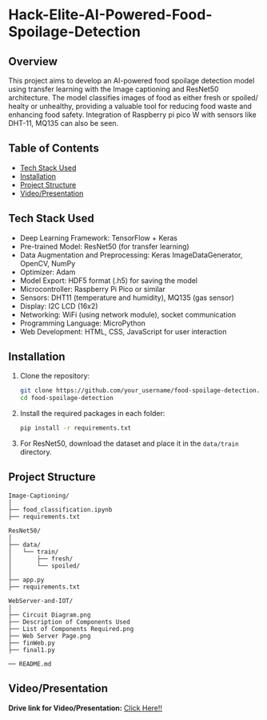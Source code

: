 # Hack-Elite-AI-Powered-Food-Spoilage-Detection

## Overview
This project aims to develop an AI-powered food spoilage detection model using transfer learning with the Image captioning and ResNet50 architecture. The model classifies images of food as either fresh or spoiled/ healty or unhealthy, providing a valuable tool for reducing food waste and enhancing food safety.
Integration of Raspberry pi pico W with sensors like DHT-11, MQ135 can also be seen. 

## Table of Contents

- [Tech Stack Used](#tech-stack-used)
- [Installation](#installation)
- [Project Structure](#project-structure)
- [Video/Presentation](#video-/-presentation)

## Tech Stack Used

- Deep Learning Framework: TensorFlow + Keras
- Pre-trained Model: ResNet50 (for transfer learning)
- Data Augmentation and Preprocessing: Keras ImageDataGenerator, OpenCV, NumPy
- Optimizer: Adam
- Model Export: HDF5 format (.h5) for saving the model
- Microcontroller: Raspberry Pi Pico or similar
- Sensors: DHT11 (temperature and humidity), MQ135 (gas sensor)
- Display: I2C LCD (16x2)
- Networking: WiFi (using network module), socket communication
- Programming Language: MicroPython
- Web Development: HTML, CSS, JavaScript for user interaction

## Installation

1. Clone the repository:
   ```bash
   git clone https://github.com/your_username/food-spoilage-detection.git
   cd food-spoilage-detection
   ```

2. Install the required packages in each folder:
   ```bash
   pip install -r requirements.txt
   ```

3. For ResNet50, download the dataset and place it in the `data/train` directory.

## Project Structure
```
Image-Captioning/
│
├── food_classification.ipynb
├── requirements.txt

ResNet50/
│
├── data/
│   └── train/
│       ├── fresh/
│       └── spoiled/
│
├── app.py
├── requirements.txt

WebServer-and-IOT/
│
├── Circuit Diagram.png
├── Description of Components Used
├── List of Components Required.png
├── Web Server Page.png
├── finWeb.py
├── final1.py

── README.md

```
## Video/Presentation

**Drive link for Video/Presentation:** [Click Here!!](https://drive.google.com/drive/folders/1wlCWJa5w4xO2fOP7bD_pMEmbu4OIJsyT)
